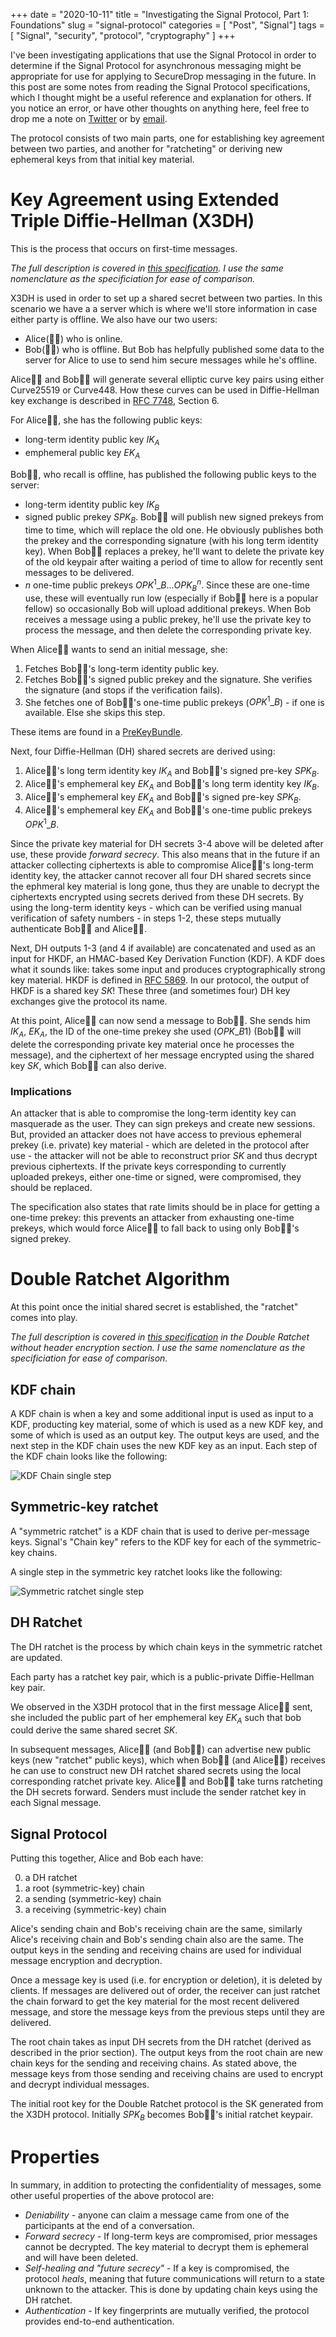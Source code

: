 +++
date = "2020-10-11"
title = "Investigating the Signal Protocol, Part 1: Foundations"
slug = "signal-protocol"
categories = [ "Post", "Signal"]
tags = [ "Signal", "security", "protocol", "cryptography" ]
+++

I've been investigating applications that use the Signal Protocol in order to determine if the Signal Protocol for asynchronous messaging might be appropriate for use for applying to SecureDrop messaging in the future. In this post are some notes from reading the Signal Protocol specifications, which I thought might be a useful reference and explanation for others. If you notice an error, or have other thoughts on anything here, feel free to drop me a note on [Twitter](https://twitter.com/redshiftzero) or by [email](mailto:jen@redshiftzero.com).

The protocol consists of two main parts, one for establishing key agreement between two parties, and another for "ratcheting" or deriving new ephemeral keys from that initial key material.

# Key Agreement using Extended Triple Diffie-Hellman (X3DH)

This is the process that occurs on first-time messages.

*The full description is covered in [this specification](https://signal.org/docs/specifications/x3dh/). I use the same nomenclature as the specificiation for ease of comparison.*

X3DH is used in order to set up a shared secret between two parties. In this scenario we have a a server which is where we'll store information in case either party is offline. We also have our two users:

* Alice(👧🏼) who is online.
* Bob(👦🏽) who is offline. But Bob has helpfully published some data to the server for Alice to use to send him secure messages while he's offline.

Alice👧🏼 and Bob👦🏽 will generate several elliptic curve key pairs using either Curve25519 or Curve448. How these curves can be used in Diffie-Hellman key exchange is described in [RFC 7748](https://www.ietf.org/rfc/rfc7748.txt), Section 6.

For Alice👧🏼, she has the following public keys:

* long-term identity public key $IK_A$
* emphemeral public key $EK_A$

Bob👦🏽, who recall is offline, has published the following public keys to the server:

* long-term identity public key $IK_B$
* signed public prekey $SPK_B$. Bob👦🏽 will publish new signed prekeys from time to time, which will replace the old one. He obviously publishes both the prekey and the corresponding signature (with his long term identity key). When Bob👦🏽 replaces a prekey, he'll want to delete the private key of the old keypair after waiting a period of time to allow for recently sent messages to be delivered.
* $n$ one-time public prekeys $OPK^{1}\_{B}$...$OPK_{B}^{n}$. Since these are one-time use, these will eventually run low (especially if Bob👦🏽 here is a popular fellow) so occasionally Bob will upload additional prekeys. When Bob receives a message using a public prekey, he'll use the private key to process the message, and then delete the corresponding private key.

When Alice👧🏼 wants to send an initial message, she:

1. Fetches Bob👦🏽's long-term identity public key.
2. Fetches Bob👦🏽's signed public prekey and the signature. She verifies the signature (and stops if the verification fails).
3. She fetches one of Bob👦🏽's one-time public prekeys ($OPK^{1}\_{B}$) - if one is available. Else she skips this step.

These items are found in a [PreKeyBundle](https://github.com/signalapp/libsignal-protocol-rust/blob/7e1dbcc26e5b681610498eb9fca31338da468be2/src/state/bundle.rs#L14-L24).

Next, four Diffie-Hellman (DH) shared secrets are derived using:

1. Alice👧🏼's long term identity key $IK_A$ and Bob👦🏽's signed pre-key $SPK_B$.
2. Alice👧🏼's emphemeral key $EK_A$ and Bob👦🏽's long term identity key $IK_B$.
3. Alice👧🏼's emphemeral key $EK_A$ and Bob👦🏽's signed pre-key $SPK_B$.
4. Alice👧🏼's emphemeral key $EK_A$ and Bob👦🏽's one-time public prekeys $OPK^{1}\_{B}$.

Since the private key material for DH secrets 3-4 above will be deleted after use, these provide *forward secrecy*. This also means that in the future if an attacker collecting ciphertexts is able to compromise Alice👧🏼's long-term identity key, the attacker cannot recover all four DH shared secrets since the ephmeral key material is long gone, thus they are unable to decrypt the ciphertexts encrypted using secrets derived from these DH secrets. By using the long-term identity keys - which can be verified using manual verification of safety numbers - in steps 1-2, these steps mutually authenticate Bob👦🏽 and Alice👧🏼.

Next, DH outputs 1-3 (and 4 if available) are concatenated and used as an input for HKDF, an HMAC-based Key Derivation Function (KDF). A KDF does what it sounds like: takes some input and produces cryptographically strong key material. HKDF is defined in [RFC 5869](https://www.ietf.org/rfc/rfc5869.txt). In our protocol, the output of HKDF is a shared key $SK$! These three (and sometimes four) DH key exchanges give the protocol its name.

At this point, Alice👧🏼 can now send a message to Bob👦🏽. She sends him $IK_A$, $EK_A$, the ID of the one-time prekey she used ($OPK\_{B1}$) (Bob👦🏽 will delete the corresponding private key material once he processes the message), and the ciphertext of her message encrypted using the shared key $SK$, which Bob👦🏽 can also derive.

### Implications

An attacker that is able to compromise the long-term identity key can masquerade as the user. They can sign prekeys and create new sessions. But, provided an attacker does not have access to previous ephemeral prekey (i.e. private) key material - which are deleted in the protocol after use - the attacker will not be able to reconstruct prior $SK$ and thus decrypt previous ciphertexts. If the private keys corresponding to currently uploaded prekeys, either one-time or signed, were compromised, they should be replaced.

The specification also states that rate limits should be in place for getting a one-time prekey: this prevents an attacker from exhausting one-time prekeys, which would force Alice👧🏼 to fall back to using only Bob👦🏽's signed prekey.

# Double Ratchet Algorithm

At this point once the initial shared secret is established, the "ratchet" comes into play.

*The full description is covered in [this specification](https://signal.org/docs/specifications/doubleratchet/) in the Double Ratchet without header encryption section. I use the same nomenclature as the specificiation for ease of comparison.*

## KDF chain

A KDF chain is when a key and some additional input is used as input to a KDF, producting key material, some of which is used as a new KDF key, and some of which is used as an output key. The output keys are used, and the next step in the KDF chain uses the new KDF key as an input. Each step of the KDF chain looks like the following:

![KDF Chain single step](/img/KDFChain.png)

## Symmetric-key ratchet

A "symmetric ratchet" is a KDF chain that is used to derive per-message keys. Signal's "Chain key" refers to the KDF key for each of the symmetric-key chains.

A single step in the symmetric key ratchet looks like the following:

![Symmetric ratchet single step](/img/SymmetricRatchet.png)

## DH Ratchet

The DH ratchet is the process by which chain keys in the symmetric ratchet are updated.

Each party has a ratchet key pair, which is a public-private Diffie-Hellman key pair.

We observed in the X3DH protocol that in the first message Alice👧🏼 sent, she included the public part of her emphemeral key $EK_A$ such that bob could derive the same shared secret $SK$.

In subsequent messages, Alice👧🏼 (and Bob👦🏽) can advertise new public keys (new "ratchet" public keys), which when Bob👦🏽 (and Alice👧🏼) receives he can use to construct new DH ratchet shared secrets using the local corresponding ratchet private key. Alice👧🏼 and Bob👦🏽 take turns ratcheting the DH secrets forward. Senders must include the sender ratchet key in each Signal message.

## Signal Protocol

Putting this together, Alice and Bob each have:

0. a DH ratchet
1. a root (symmetric-key) chain
2. a sending (symmetric-key) chain
3. a receiving (symmetric-key) chain

Alice's sending chain and Bob's receiving chain are the same, similarly Alice's receiving chain and Bob's sending chain also are the same. The output keys in the sending and receiving chains are used for individual message encryption and decryption.

Once a message key is used (i.e. for encryption or deletion), it is deleted by clients. If messages are delivered out of order, the receiver can just ratchet the chain forward to get the key material for the most recent delivered message, and store the message keys from the previous steps until they are delivered.

The root chain takes as input DH secrets from the DH ratchet (derived as described in the prior section). The output keys from the root chain are new chain keys for the sending and receiving chains. As stated above, the message keys from those sending and receiving chains are used to encrypt and decrypt individual messages.

The initial root key for the Double Ratchet protocol is the SK generated from the X3DH protocol. Initially $SPK_{B}$ becomes Bob👦🏽's initial ratchet keypair.

# Properties

In summary, in addition to protecting the confidentiality of messages, some other useful properties of the above protocol are:

* *Deniability* - anyone can claim a message came from one of the participants at the end of a conversation.
* *Forward secrecy* - If long-term keys are compromised, prior messages cannot be decrypted. The key material to decrypt them is ephemeral and will have been deleted.
* *Self-healing and "future secrecy"* - If a key is compromised, the protocol _heals_, meaning that future communications will return to a state unknown to the attacker. This is done by updating chain keys using the DH ratchet.
* *Authentication* - If key fingerprints are mutually verified, the protocol provides end-to-end authentication.
